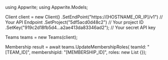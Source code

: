 using Appwrite;
using Appwrite.Models;

Client client = new Client()
    .SetEndPoint("https://[HOSTNAME_OR_IP]/v1") // Your API Endpoint
    .SetProject("5df5acd0d48c2") // Your project ID
    .SetKey("919c2d18fb5d4...a2ae413da83346ad2"); // Your secret API key

Teams teams = new Teams(client);

Membership result = await teams.UpdateMembershipRoles(
    teamId: "[TEAM_ID]",
    membershipId: "[MEMBERSHIP_ID]",
    roles: new List<string> {});